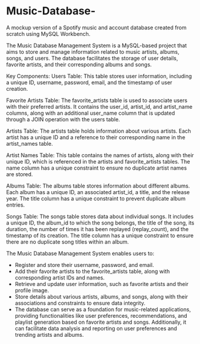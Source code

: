 # Music-Database-
A mockup version of a Spotify music and account database created from scratch using MySQL Workbench.

The Music Database Management System is a MySQL-based project that aims to store and manage information related to music artists, albums, songs, and users. The database facilitates the storage of user details, favorite artists, and their corresponding albums and songs.

Key Components:
Users Table:
This table stores user information, including a unique ID, username, password, email, and the timestamp of user creation.

Favorite Artists Table:
The favorite_artists table is used to associate users with their preferred artists. It contains the user_id, artist_id, and artist_name columns, along with an additional user_name column that is updated through a JOIN operation with the users table.

Artists Table:
The artists table holds information about various artists. Each artist has a unique ID and a reference to their corresponding name in the artist_names table.

Artist Names Table:
This table contains the names of artists, along with their unique ID, which is referenced in the artists and favorite_artists tables. The name column has a unique constraint to ensure no duplicate artist names are stored.

Albums Table:
The albums table stores information about different albums. Each album has a unique ID, an associated artist_id, a title, and the release year. The title column has a unique constraint to prevent duplicate album entries.

Songs Table:
The songs table stores data about individual songs. It includes a unique ID, the album_id to which the song belongs, the title of the song, its duration, the number of times it has been replayed (replay_count), and the timestamp of its creation. The title column has a unique constraint to ensure there are no duplicate song titles within an album.

The Music Database Management System enables users to:
- Register and store their username, password, and email.
- Add their favorite artists to the favorite_artists table, along with corresponding artist IDs and names.
- Retrieve and update user information, such as favorite artists and their profile image.
- Store details about various artists, albums, and songs, along with their associations and constraints to ensure data integrity.
- The database can serve as a foundation for music-related applications, providing functionalities like user preferences, recommendations, and playlist generation based on favorite artists and songs. Additionally, it can facilitate data analysis and reporting on user preferences and trending artists and albums.
